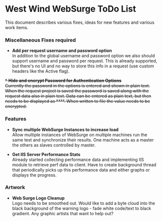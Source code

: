 # West Wind WebSurge ToDo List

This document describes various fixes, ideas for new features and various 
work items. 


### Miscellaneous Fixes required
* **Add per request username and password option**<br/>
In addition to the global username and password option we also should 
support username and password per request. This is already supported,
but there's no UI and no way to store this info in a request (use
custom headers like the Active flag).

<s>* **Hide and encrypt Password for Authentication Options**<br/>
Currently the password in the options is entered and shown in plain text.
When the request project is saved the password is saved along with the 
request data also in plain text. Data can be entered as plain text, but 
then needs to be displayed as ****. When written to file the value needs
to be encrypted.</s>


### Features
* **Sync multiple WebSurge Instances to increase load**<br/>
Allow multiple instances of WebSurge on multiple machines run the same
test and synchronize their results. One machine acts as a master the
others as slaves controlled by master.

* **Get IIS Server Performance Stats**<br/>
Already started collecting performance data and implementing IIS module
to retrieve perf data to client. Have to create background thread that
periodically picks up this performance data and either graphs or displays
the progress.

### Artwork
* **Web Surge Logo Cleanup**<br/>
Logo needs to be smoothed out. Would like to add a byte cloud into the
black background of the warning logo - fade white code/text to black 
gradient. Any graphic artists that want to help out?
